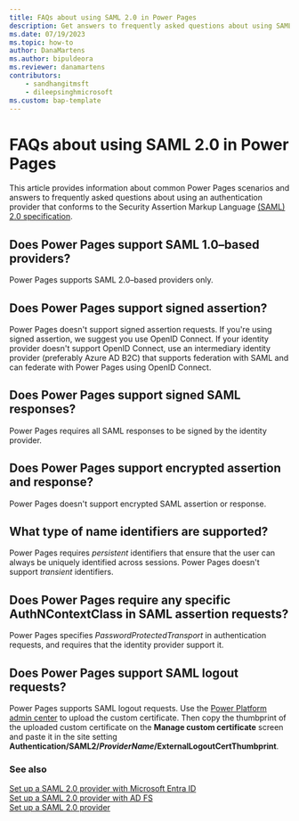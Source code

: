 ```yaml
---
title: FAQs about using SAML 2.0 in Power Pages
description: Get answers to frequently asked questions about using SAML 2.0 providers for authentication on sites you create with Microsoft Power Pages.
ms.date: 07/19/2023
ms.topic: how-to
author: DanaMartens
ms.author: bipuldeora
ms.reviewer: danamartens
contributors:
    - sandhangitmsft
    - dileepsinghmicrosoft
ms.custom: bap-template
---
```


# FAQs about using SAML 2.0 in Power Pages

This article provides information about common Power Pages scenarios and answers to frequently asked questions about using an authentication provider that conforms to the Security Assertion Markup Language [(SAML) 2.0 specification](https://docs.oasis-open.org/security/saml/Post2.0/sstc-saml-tech-overview-2.0-cd-02.html).

## Does Power Pages support SAML 1.0&ndash;based providers?

Power Pages supports SAML 2.0&ndash;based providers only.

## Does Power Pages support signed assertion?

Power Pages doesn't support signed assertion requests. If you're using signed assertion, we suggest you use OpenID Connect. If your identity provider doesn't support OpenID Connect, use an intermediary identity provider (preferably Azure AD B2C) that supports federation with SAML and can federate with Power Pages using OpenID Connect.

## Does Power Pages support signed SAML responses?

Power Pages requires all SAML responses to be signed by the identity provider.

## Does Power Pages support encrypted assertion and response?

Power Pages doesn't support encrypted SAML assertion or response.

## What type of name identifiers are supported?

Power Pages requires *persistent* identifiers that ensure that the user can always be uniquely identified across sessions. Power Pages doesn't support *transient* identifiers.

## Does Power Pages require any specific AuthNContextClass in SAML assertion requests?

Power Pages specifies *PasswordProtectedTransport* in authentication requests, and requires that the identity provider support it.

## Does Power Pages support SAML logout requests?

Power Pages supports SAML logout requests. Use the [Power Platform admin center](../../admin/admin-overview.md) to upload the custom certificate. Then copy the thumbprint of the uploaded custom certificate on the **Manage custom certificate** screen and paste it in the site setting **Authentication/SAML2/*ProviderName*/ExternalLogoutCertThumbprint**.

### See also

[Set up a SAML 2.0 provider with Microsoft Entra ID](saml2-settings-azure-ad.md)  
[Set up a SAML 2.0 provider with AD FS](saml2-settings.md)  
[Set up a SAML 2.0 provider](saml2-provider.md)